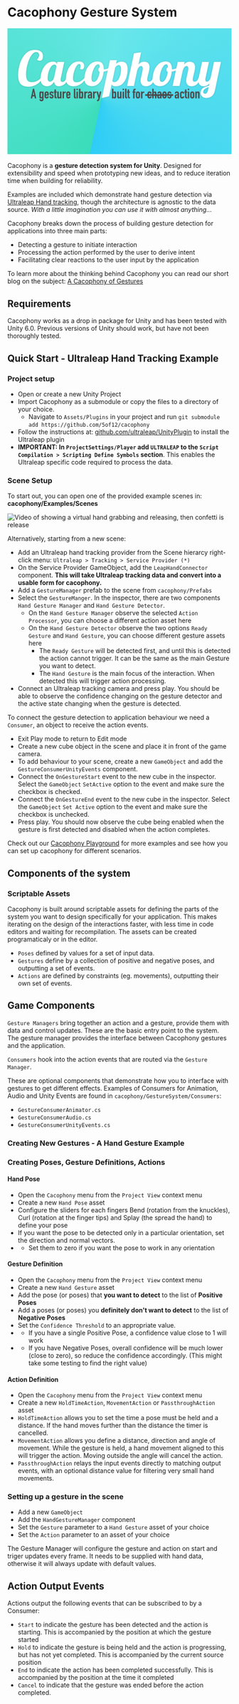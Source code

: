 # Cacophony Gesture System

![Cacophony A gesture library build for action](/media/Cacophony_banner.png "Cacophony banner")

Cacophony is a **gesture detection system for Unity**. Designed for extensibility and speed when prototyping new ideas, and to reduce iteration time when building for reliability. 

Examples are included which demonstrate hand gesture detection via [Ultraleap Hand tracking](https://ultraleap.com), though the architecture is agnostic to the data source. 
_With a little imagination you can use it with almost anything..._

Cacophony breaks down the process of building gesture detection for applications into three main parts:
- Detecting a gesture to initiate interaction
- Processing the action performed by the user to derive intent
- Facilitating clear reactions to the user input by the application

To learn more about the thinking behind Cacophony you can read our short blog on the subject: [A Cacophony of Gestures](https://5of12.github.io/2025/04/07/a-cacophony-of-gestures.html)

## Requirements

Cacophony works as a drop in package for Unity and has been tested with Unity 6.0. 
Previous versions of Unity should work, but have not been thoroughly tested.

## Quick Start - Ultraleap Hand Tracking Example

### Project setup
- Open or create a new Unity Project
- Import Cacophony as a submodule or copy the files to a directory of your choice.
    - Navigate to `Assets/Plugins` in your project and run `git submodule add https://github.com/5of12/cacophony`
- Follow the instructions at: [github.com/ultraleap/UnityPlugin](https://github.com/ultraleap/UnityPlugin) to install the Ultraleap plugin
- **IMPORTANT: In `ProjectSettings/Player` add `ULTRALEAP` to the `Script Compilation > Scripting Define Symbols` section**. This enables the Ultraleap specific code required to process the data.

### Scene Setup
To start out, you can open one of the provided example scenes in: **cacophony/Examples/Scenes**

![Video of showing a virtual hand grabbing and releasing, then confetti is release](/media/Grab-Release.gif "Grab Release")

Alternatively, starting from a new scene:
- Add an Ultraleap hand tracking provider from the Scene hierarcy right-click menu: `Ultraleap > Tracking > Service Provider (*)`
- On the Service Provider GameObject, add the `LeapHandConnector` component. **This will take Ultraleap tracking data and convert into a usable form for cacophony.**
- Add a `GestureManager` prefab to the scene from `cacophony/Prefabs`
- Select the `GestureManger`. In the inspector, there are two components `Hand Gesture Manager` and `Hand Gesture Detector`.
    - On the `Hand Gesture Manager` observe the selected `Action Processor`, you can choose a different action asset here
    - On the `Hand Gesture Detector` observe the two options `Ready Gesture` and `Hand Gesture`, you can choose different gesture assets here
        - The `Ready Gesture` will be detected first, and until this is detected the action cannot trigger. It can be the same as the main Gesture you want to detect.
        - The `Hand Gesture` is the main focus of the interaction. When detected this will trigger action processing.
- Connect an Ultraleap tracking camera and press play. You should be able to observe the confidence changing on the gesture detector and the active state changing when the gesture is detected. 

To connect the gesture detection to application behaviour we need a `Consumer`, an object to receive the action events.
- Exit Play mode to return to Edit mode
- Create a new cube object in the scene and place it in front of the game camera.
- To add behaviour to your scene, create a new `GameObject` and add the `GestureConsumerUnityEvents` component. 
- Connect the `OnGestureStart` event to the new cube in the inspector. Select the `GameObject` `SetActive` option to the event and make sure the checkbox is checked.
- Connect the `OnGestureEnd` event to the new cube in the inspector. Select the `GameObject` `Set Active` option to the event and make sure the checkbox is unchecked.
- Press play. You should now observe the cube being enabled when the gesture is first detected and disabled when the action completes.

Check out our [Cacophony Playground](https://github.com/5of12/Cacophony-Playground) for more examples and see how you can set up cacophony for different scenarios.

## Components of the system

### Scriptable Assets
Cacophony is built around scriptable assets for defining the parts of the system you want to design specifically for your application. This makes iterating on the design of the interactions faster, with less time in code editors and waiting for recompilation. The assets can be created programaticaly or in the editor.

* `Poses` defined by values for a set of input data.
* `Gestures` define by a collection of positive and negative poses, and outputting a set of events.
* `Actions` are defined by constraints (eg. movements), outputting their own set of events.

## Game Components

`Gesture Managers` bring together an action and a gesture, provide them with data and control updates. These are the basic entry point to the system. The gesture manager provides the interface between Cacophony gestures and the application.

`Consumers` hook into the action events that are routed via the `Gesture Manager`. 

These are optional components that demonstrate how you to interface with gestures to get different effects. Examples of Consumers for Animation, Audio and Unity Events are found in `cacophony/GestureSystem/Consumers`:

* `GestureConsumerAnimator.cs`
* `GestureConsumerAudio.cs`
* `GestureConsumerUnityEvents.cs`

### Creating New Gestures - A Hand Gesture Example

### Creating Poses, Gesture Definitions, Actions
#### Hand Pose
* Open the `Cacophony` menu from the `Project View` context menu
* Create a new `Hand Pose` asset
* Configure the sliders for each fingers Bend (rotation from the knuckles), Curl (rotation at the finger tips) and Splay (the spread the hand) to define your pose
* If you want the pose to be detected only in a particular orientation, set the direction and normal vectors. 
* * Set them to zero if you want the pose to work in any orientation

#### Gesture Definition
* Open the `Cacophony` menu from the `Project View` context menu
* Create a new `Hand Gesture` asset
* Add the pose (or poses) that **you want to detect** to the list of **Positive Poses**
* Add a poses (or poses) you **definitely don't want to detect** to the list of **Negative Poses**
* Set the `Confidence Threshold` to an appropriate value.
* * If you have a single Positive Pose, a confidence value close to 1 will work
* * If you have Negative Poses, overall confidence will be much lower (close to zero), so reduce the confidence accordingly. (This might take some testing to find the right value)

#### Action Definition
* Open the `Cacophony` menu from the `Project View` context menu
* Create a new `HoldTimeAction`, `MovementAction` or `PassthroughAction` asset
* `HoldTimeAction` allows you to set the time a pose must be held and a distance. If the hand moves further than the distance the timer is cancelled.
* `MovementAction` allows you define a distance, direction and angle of movement. While the gesture is held, a hand movement aligned to this will trigger the action. Moving outside the angle will cancel the action.
* `PassthroughAction` relays the input events directly to matching output events, with an optional distance value for filtering very small hand movements.

### Setting up a gesture in the scene

* Add a new `GameObject`
* Add the `HandGestureManager` component
* Set the `Gesture` parameter to a `Hand Gesture` asset of your choice
* Set the `Action` parameter to an asset of your choice

The Gesture Manager will configure the gesture and action on start and triger updates every frame. It needs to be supplied with hand data, otherwise it will always update with default values.

## Action Output Events

Actions output the following events that can be subscribed to by a Consumer:

* `Start` to indicate the gesture has been detected and the action is starting. This is accompanied by the position at which the gesture started
* `Hold` to indicate the gesture is being held and the action is progressing, but has not yet completed. This is accompanied by the current source position
* `End` to indicate the action has been completed successfully. This is accompanied by the position at the time it completed
* `Cancel` to indicate that the gesture was ended before the action completed.

